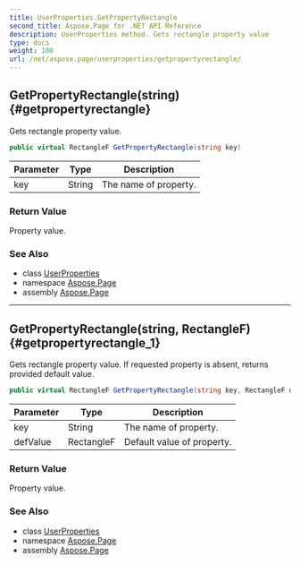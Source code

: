 ```yaml
---
title: UserProperties.GetPropertyRectangle
second_title: Aspose.Page for .NET API Reference
description: UserProperties method. Gets rectangle property value
type: docs
weight: 100
url: /net/aspose.page/userproperties/getpropertyrectangle/
---
```

## GetPropertyRectangle(string) {#getpropertyrectangle}

Gets rectangle property value.

```csharp
public virtual RectangleF GetPropertyRectangle(string key)
```

| Parameter | Type | Description |
| --- | --- | --- |
| key | String | The name of property. |

### Return Value

Property value.

### See Also

* class [UserProperties](../)
* namespace [Aspose.Page](../../userproperties/)
* assembly [Aspose.Page](../../../)

---

## GetPropertyRectangle(string, RectangleF) {#getpropertyrectangle_1}

Gets rectangle property value. If requested property is absent, returns provided default value.

```csharp
public virtual RectangleF GetPropertyRectangle(string key, RectangleF defValue)
```

| Parameter | Type | Description |
| --- | --- | --- |
| key | String | The name of property. |
| defValue | RectangleF | Default value of property. |

### Return Value

Property value.

### See Also

* class [UserProperties](../)
* namespace [Aspose.Page](../../userproperties/)
* assembly [Aspose.Page](../../../)



